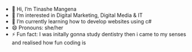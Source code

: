 - 👋 Hi, I’m Tinashe Mangena
- 👀 I’m interested in Digital Marketing, Digital Media & IT
- 🌱 I’m currently learning how to develop websites using c#
- 😄 Pronouns: she/her
- ⚡ Fun fact: I was initally gonna study dentistry then i came to my senses and realised how fun coding is 

<!---
ilike2cod3/ilike2cod3 is a ✨ special ✨ repository because its `README.md` (this file) appears on your GitHub profile.
You can click the Preview link to take a look at your changes.
--->
